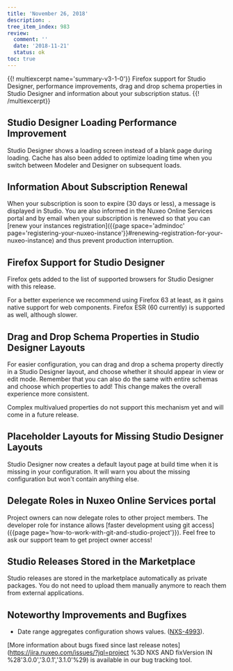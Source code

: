 ```yaml
---
title: 'November 26, 2018'
description: .
tree_item_index: 983
review:
  comment: ''
  date: '2018-11-21'
  status: ok
toc: true
---
```


{{! multiexcerpt name='summary-v3-1-0'}}
Firefox support for Studio Designer, performance improvements, drag and drop schema properties in Studio Designer and information about your subscription status.
{{! /multiexcerpt}}

## Studio Designer Loading Performance Improvement

Studio Designer shows a loading screen instead of a blank page during loading. Cache has also been added to optimize loading time when you switch between Modeler and Designer on subsequent loads.

## Information About Subscription Renewal

When your subscription is soon to expire (30 days or less), a message is displayed in Studio. You are also informed in the Nuxeo Online Services portal and by email when your subscription is renewed so that you can [renew your instances registration]({{page space='admindoc' page='registering-your-nuxeo-instance'}}#renewing-registration-for-your-nuxeo-instance) and thus prevent production interruption.

## Firefox Support for Studio Designer

Firefox gets added to the list of supported browsers for Studio Designer with this release.

For a better experience we recommend using Firefox 63 at least, as it gains native support for web components. Firefox ESR (60 currently) is supported as well, although slower.

## Drag and Drop Schema Properties in Studio Designer Layouts

For easier configuration, you can drag and drop a schema property directly in a Studio Designer layout, and choose whether it should appear in view or edit mode. Remember that you can also do the same with entire schemas and choose which properties to add! This change makes the overall experience more consistent.

Complex multivalued properties do not support this mechanism yet and will come in a future release.

## Placeholder Layouts for Missing Studio Designer Layouts

Studio Designer now creates a default layout page at build time when it is missing in your configuration. It will warn you about the missing configuration but won't contain anything else.

## Delegate Roles in Nuxeo Online Services portal

Project owners can now delegate roles to other project members. The developer role for instance allows [faster development using git access]({{page page='how-to-work-with-git-and-studio-project'}}). Feel free to ask our support team to get project owner access!

## Studio Releases Stored in the Marketplace

Studio releases are stored in the marketplace automatically as private packages. You do not need to upload them manually anymore to reach them from external applications.

## Noteworthy Improvements and Bugfixes

- Date range aggregates configuration shows values. ([NXS-4993](https://jira.nuxeo.com/browse/NXS-4993)).

[More information about bugs fixed since last release notes](https://jira.nuxeo.com/issues/?jql=project %3D NXS AND fixVersion IN %28'3.0.0','3.0.1','3.1.0'%29) is available in our bug tracking tool.
